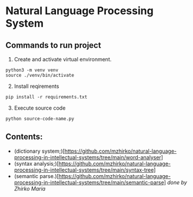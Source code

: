 # Natural Language Processing System

## Commands to run project

1. Create and activate virtual environment.

```terminal
python3 -m venv venv
source ./venv/bin/activate
```

2. Install reqirements

```terminal
pip install -r requirements.txt
```

3. Execute source code

```terminal
python source-code-name.py
```

## Contents:

* (dictionary system;)[https://github.com/mzhirko/natural-language-processing-in-intellectual-systems/tree/main/word-analyser]
* (syntax analysis;)[https://github.com/mzhirko/natural-language-processing-in-intellectual-systems/tree/main/syntax-tree]
* (semantic parse.)[https://github.com/mzhirko/natural-language-processing-in-intellectual-systems/tree/main/semantic-parse]
_done by Zhirko Maria_
